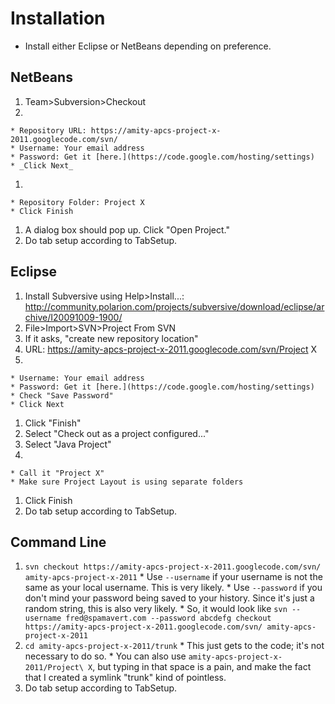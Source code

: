 # Installation #
  * Install either Eclipse or NetBeans depending on preference.

## NetBeans ##
  1. Team>Subversion>Checkout
  1. 
    * Repository URL: https://amity-apcs-project-x-2011.googlecode.com/svn/
    * Username: Your email address
    * Password: Get it [here.](https://code.google.com/hosting/settings)
    * _Click Next_
  1. 
    * Repository Folder: Project X
    * Click Finish
  1. A dialog box should pop up. Click "Open Project."
  1. Do tab setup according to TabSetup.

## Eclipse ##
  1. Install Subversive using Help>Install...: http://community.polarion.com/projects/subversive/download/eclipse/archive/I20091009-1900/
  1. File>Import>SVN>Project From SVN
  1. If it asks, "create new repository location"
  1. URL: https://amity-apcs-project-x-2011.googlecode.com/svn/Project X
  1. 
    * Username: Your email address
    * Password: Get it [here.](https://code.google.com/hosting/settings)
    * Check "Save Password"
    * Click Next
  1. Click "Finish"
  1. Select "Check out as a project configured..."
  1. Select "Java Project"
  1. 
    * Call it "Project X"
    * Make sure Project Layout is using separate folders
  1. Click Finish
  1. Do tab setup according to TabSetup.

## Command Line ##
  1. `svn checkout https://amity-apcs-project-x-2011.googlecode.com/svn/ amity-apcs-project-x-2011`
    * Use `--username` if your username is not the same as your local username. This is very likely.
    * Use `--password` if you don't mind your password being saved to your history. Since it's just a random string, this is also very likely.
    * So, it would look like `svn --username fred@spamavert.com --password abcdefg checkout https://amity-apcs-project-x-2011.googlecode.com/svn/ amity-apcs-project-x-2011`
  1. `cd amity-apcs-project-x-2011/trunk`
    * This just gets to the code; it's not necessary to do so.
    * You can also use `amity-apcs-project-x-2011/Project\ X`, but typing in that space is a pain, and make the fact that I created a symlink "trunk" kind of pointless.
  1. Do tab setup according to TabSetup.